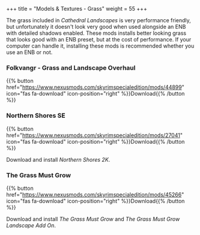 +++
title = "Models & Textures - Grass"
weight = 55
+++

The grass included in *Cathedral Landscapes* is very performance friendly, but unfortunately it doesn't look very good when used alongside an ENB with detailed shadows enabled. These mods installs better looking grass that looks good with an ENB preset, but at the cost of performance. If your computer can handle it, installing these mods is recommended whether you use an ENB or not.

### Folkvangr - Grass and Landscape Overhaul
{{% button href="https://www.nexusmods.com/skyrimspecialedition/mods/44899" icon="fas fa-download" icon-position="right" %}}Download{{% /button %}}

### Northern Shores SE
{{% button href="https://www.nexusmods.com/skyrimspecialedition/mods/27041" icon="fas fa-download" icon-position="right" %}}Download{{% /button %}}

Download and install *Northern Shores 2K*.

### The Grass Must Grow
{{% button href="https://www.nexusmods.com/skyrimspecialedition/mods/45266" icon="fas fa-download" icon-position="right" %}}Download{{% /button %}}

Download and install *The Grass Must Grow* and *The Grass Must Grow Landscape Add On*.

